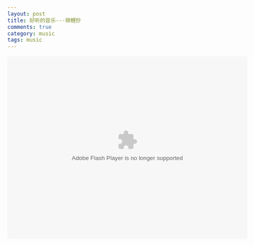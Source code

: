 ```yaml
---
layout: post
title: 好听的音乐---锦鲤抄
comments: true
category: music
tags: music
---
```


<div>
<embed height="415" width="544" quality="high" allowfullscreen="true" type="application/x-shockwave-flash" src="http://static.hdslb.com/miniloader.swf" flashvars="aid=6741067&page=1" pluginspage="http://www.adobe.com/shockwave/download/download.cgi?P1_Prod_Version=ShockwaveFlash">
</div>
